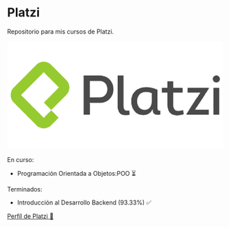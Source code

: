 # Platzi
Repositorio para mis cursos de Platzi.

![Logo Platzi](https://github.com/ivansmb11/Platzi/blob/main/assets/logo_platzi.png)

En curso:
- Programación Orientada a Objetos:POO ⏳

Terminados:
- Introducción al Desarrollo Backend (93.33%) ✅

[Perfíl de Platzi 💚](https://platzi.com/p/ismb9/)
